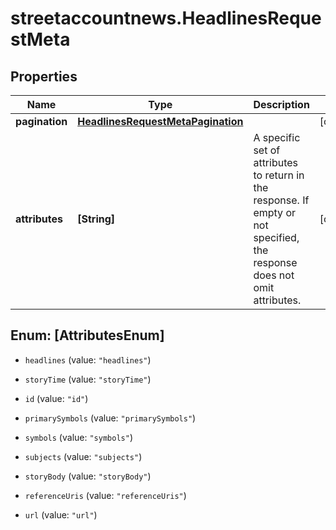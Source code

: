 # streetaccountnews.HeadlinesRequestMeta

## Properties

Name | Type | Description | Notes
------------ | ------------- | ------------- | -------------
**pagination** | [**HeadlinesRequestMetaPagination**](HeadlinesRequestMetaPagination.md) |  | [optional] 
**attributes** | **[String]** | A specific set of attributes to return in the response. If empty or not specified, the response does not omit attributes. | [optional] 



## Enum: [AttributesEnum]


* `headlines` (value: `"headlines"`)

* `storyTime` (value: `"storyTime"`)

* `id` (value: `"id"`)

* `primarySymbols` (value: `"primarySymbols"`)

* `symbols` (value: `"symbols"`)

* `subjects` (value: `"subjects"`)

* `storyBody` (value: `"storyBody"`)

* `referenceUris` (value: `"referenceUris"`)

* `url` (value: `"url"`)




